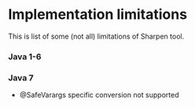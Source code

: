 # Implementation limitations

This is list of some (not all) limitations of Sharpen tool.

### Java 1-6

### Java 7

- @SafeVarargs specific conversion not supported